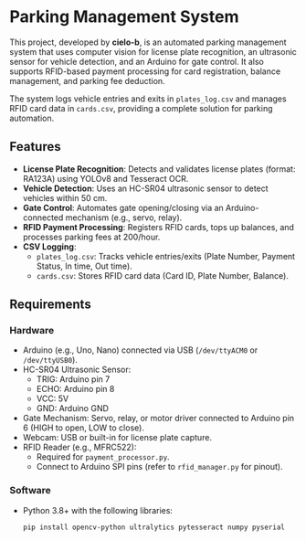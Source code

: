 # Parking Management System

This project, developed by **cielo-b**, is an automated parking management system that uses computer vision for license plate recognition, an ultrasonic sensor for vehicle detection, and an Arduino for gate control. It also supports RFID-based payment processing for card registration, balance management, and parking fee deduction.

The system logs vehicle entries and exits in `plates_log.csv` and manages RFID card data in `cards.csv`, providing a complete solution for parking automation.

## Features

- **License Plate Recognition**: Detects and validates license plates (format: RA123A) using YOLOv8 and Tesseract OCR.
- **Vehicle Detection**: Uses an HC-SR04 ultrasonic sensor to detect vehicles within 50 cm.
- **Gate Control**: Automates gate opening/closing via an Arduino-connected mechanism (e.g., servo, relay).
- **RFID Payment Processing**: Registers RFID cards, tops up balances, and processes parking fees at 200/hour.
- **CSV Logging**:
  - `plates_log.csv`: Tracks vehicle entries/exits (Plate Number, Payment Status, In time, Out time).
  - `cards.csv`: Stores RFID card data (Card ID, Plate Number, Balance).

## Requirements

### Hardware

- Arduino (e.g., Uno, Nano) connected via USB (`/dev/ttyACM0` or `/dev/ttyUSB0`).
- HC-SR04 Ultrasonic Sensor:
  - TRIG: Arduino pin 7
  - ECHO: Arduino pin 8
  - VCC: 5V
  - GND: Arduino GND
- Gate Mechanism: Servo, relay, or motor driver connected to Arduino pin 6 (HIGH to open, LOW to close).
- Webcam: USB or built-in for license plate capture.
- RFID Reader (e.g., MFRC522):
  - Required for `payment_processor.py`.
  - Connect to Arduino SPI pins (refer to `rfid_manager.py` for pinout).

### Software

- Python 3.8+ with the following libraries:
  ```bash
  pip install opencv-python ultralytics pytesseract numpy pyserial
